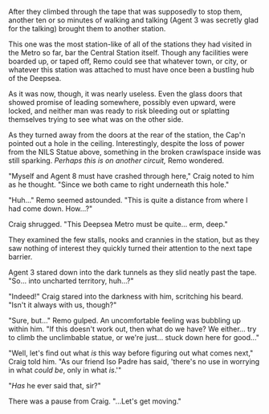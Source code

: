 After they climbed through the tape that was supposedly to stop them, another ten or so minutes of walking and talking (Agent 3 was secretly glad for the talking) brought them to another station.

This one was the most station-like of all of the stations they had visited in the Metro so far, bar the Central Station itself. Though any facilities were boarded up, or taped off, Remo could see that whatever town, or city, or whatever this station was attached to must have once been a bustling hub of the Deepsea.

As it was now, though, it was nearly useless. Even the glass doors that showed promise of leading somewhere, possibly even upward, were locked, and neither man was ready to risk bleeding out or splatting themselves trying to see what was on the other side.

As they turned away from the doors at the rear of the station, the Cap'n pointed out a hole in the ceiling. Interestingly, despite the loss of power from the NILS Statue above, something in the broken crawlspace inside was still sparking. *Perhaps this is on another circuit,* Remo wondered.

"Myself and Agent 8 must have crashed through here," Craig noted to him as he thought. "Since we both came to right underneath this hole."

"Huh..." Remo seemed astounded. "This is quite a distance from where I had come down. How...?"

Craig shrugged. "This Deepsea Metro must be quite... erm, deep."

They examined the few stalls, nooks and crannies in the station, but as they saw nothing of interest they quickly turned their attention to the next tape barrier.

Agent 3 stared down into the dark tunnels as they slid neatly past the tape. "So... into uncharted territory, huh...?"

"Indeed!" Craig stared into the darkness with him, scritching his beard. "Isn't it always with us, though?"

"Sure, but..." Remo gulped. An uncomfortable feeling was bubbling up within him. "If this doesn't work out, then what do we have? We either... try to climb the unclimbable statue, or we're just... stuck down here for good..."

"Well, let's find out what *is* this way before figuring out what comes next," Craig told him. "As our friend Iso Padre has said, 'there's no use in worrying in what *could be*, only in what *is*.'"

"*Has* he ever said that, sir?"

There was a pause from Craig. "...Let's get moving."